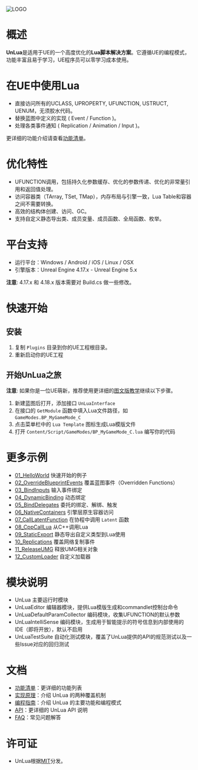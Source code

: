![LOGO](./Images/UnLua.png)

# 概述
**UnLua**是适用于UE的一个高度优化的**Lua脚本解决方案**。它遵循UE的编程模式，功能丰富且易于学习，UE程序员可以零学习成本使用。

# 在UE中使用Lua
* 直接访问所有的UCLASS, UPROPERTY, UFUNCTION, USTRUCT, UENUM，无须胶水代码。
* 替换蓝图中定义的实现 ( Event / Function )。
* 处理各类事件通知 ( Replication / Animation / Input )。

更详细的功能介绍请查看[功能清单](Docs/Features.md)。

# 优化特性
* UFUNCTION调用，包括持久化参数缓存、优化的参数传递、优化的非常量引用和返回值处理。
* 访问容器类（TArray, TSet, TMap），内存布局与引擎一致，Lua Table和容器之间不需要转换。
* 高效的结构体创建、访问、GC。
* 支持自定义静态导出类、成员变量、成员函数、全局函数、枚举。

# 平台支持
* 运行平台：Windows / Android / iOS / Linux / OSX
* 引擎版本：Unreal Engine 4.17.x - Unreal Engine 5.x

**注意**: 4.17.x 和 4.18.x 版本需要对 Build.cs 做一些修改。

# 快速开始
## 安装
  1. 复制 `Plugins` 目录到你的UE工程根目录。
  2. 重新启动你的UE工程

## 开始UnLua之旅
**注意**: 如果你是一位UE萌新，推荐使用更详细的[图文版教学](Docs/Quickstart_For_UE_Newbie.md)继续以下步骤。
  1. 新建蓝图后打开，添加接口 `UnLuaInterface`
  2. 在接口的 `GetModule` 函数中填入Lua文件路径，如 `GameModes.BP_MyGameMode_C`
  3. 点击菜单栏中的 `Lua Template` 图标生成Lua模版文件
  4. 打开 `Content/Script/GameModes/BP_MyGameMode_C.lua` 编写你的代码

# 更多示例
  * [01_HelloWorld](Content/Script/Tutorials/01_HelloWorld.lua) 快速开始的例子
  * [02_OverrideBlueprintEvents](Content/Script/Tutorials/02_OverrideBlueprintEvents.lua) 覆盖蓝图事件（Overridden Functions）
  * [03_BindInputs](Content/Script/Tutorials/03_BindInputs.lua) 输入事件绑定
  * [04_DynamicBinding](Content/Script/Tutorials/04_DynamicBinding.lua) 动态绑定
  * [05_BindDelegates](Content/Script/Tutorials/05_BindDelegates.lua) 委托的绑定、解绑、触发
  * [06_NativeContainers](Content/Script/Tutorials/06_NativeContainers.lua) 引擎层原生容器访问
  * [07_CallLatentFunction](Content/Script/Tutorials/07_CallLatentFunction.lua) 在协程中调用 `Latent` 函数
  * [08_CppCallLua](Content/Script/Tutorials/08_CppCallLua.lua) 从C++调用Lua
  * [09_StaticExport](Content/Script/Tutorials/09_StaticExport.lua) 静态导出自定义类型到Lua使用
  * [10_Replications](Content/Script/Tutorials/10_Replications.lua) 覆盖网络复制事件
  * [11_ReleaseUMG](Content/Script/Tutorials/11_ReleaseUMG.lua) 释放UMG相关对象
  * [12_CustomLoader](Content/Script/Tutorials/12_CustomLoader.lua) 自定义加载器

# 模块说明
* UnLua 主要运行时模块
* UnLuaEditor 编辑器模块，提供Lua模版生成和commandlet控制台命令
* UnLuaDefaultParamCollector 编码模块，收集UFUNCTION的默认参数
* UnLuaIntelliSense 编码模块，生成用于智能提示的符号信息到内部使用的IDE（即将开放），默认不启用
* UnLuaTestSuite 自动化测试模块，覆盖了UnLua提供的API的规范测试以及一些Issue对应的回归测试

# 文档
* [功能清单](Docs/Features.md)：更详细的功能列表
* [实现原理](Docs/How_To_Implement_Overriding.md)：介绍 UnLua 的两种覆盖机制
* [编程指南](Docs/UnLua_Programming_Guide.md)：介绍 UnLua 的主要功能和编程模式
* [API](Docs/API.md)：更详细的 UnLua API 说明
* [FAQ](Docs/FAQ.md)：常见问题解答

# 许可证
* UnLua根据[MIT](LICENSE.TXT)分发。
